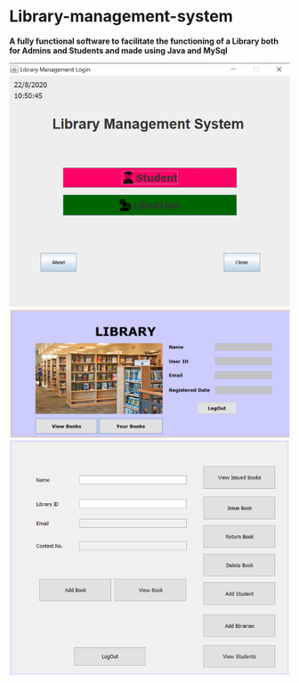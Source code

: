 # Library-management-system
**A fully functional software to facilitate the functioning of a Library both for Admins and Students and made using Java and MySql**

![](src/Extras/Screenshot%20(500).png)
![](src/Extras/Screenshot%20(503).png)
![](src/Extras/Screenshot%20(502).png)
